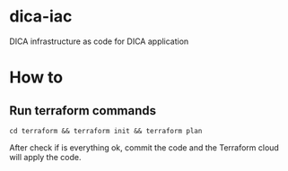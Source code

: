 # dica-iac
DICA infrastructure as code for DICA application


# How to

## Run terraform commands
```
cd terraform && terraform init && terraform plan
```
After check if is everything ok, commit the code and the Terraform cloud will apply the code.